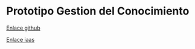 # Prototipo Gestion del Conocimiento

[Enlace github](https://alu0100819847.github.io/GC_Prototipo/)

[Enlace iaas](http://10.6.128.251:8081/)
